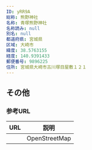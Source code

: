 ```yaml
---
ID: yRR9A
総称: 熊野神社
名称: 青塚熊野神社
名称読み: null
別名: null
都道府県: 宮城県
区域: 大崎市
緯度: 38.5763155
経度: 140.9391433
郵便番号: 9896225
住所: 宮城県大崎市古川塚目屋敷１２１
---
```


## その他

### 参考URL

| URL | 説明          |
| --- | ------------- |
|     | OpenStreetMap |

